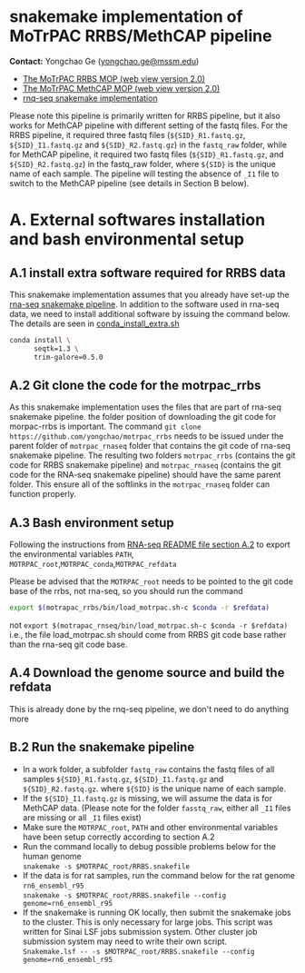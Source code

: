 # snakemake implementation of MoTrPAC RRBS/MethCAP pipeline
**Contact:** Yongchao Ge (yongchao.ge@mssm.edu)
* [The MoTrPAC RRBS MOP (web view version 2.0)](https://docs.google.com/document/d/e/2PACX-1vTxMwrq4Q3b5GUfPtZF2krpK_ah0yW--TyeOAFrEVi_FvgIPhkCKPytRQ8QmZe5WF1KKjah0pftU9A_/pub)
* [The MoTrPAC MethCAP MOP (web view version 2.0)](https://docs.google.com/document/d/e/2PACX-1vT_qPrhekYh8VMDVy3ACGYapnTol6aUmekR6-zh_10RR0jLXiUkfse9Y6KyTuMS2KDpOnoeEPM8mbVC/pub)
* [rnq-seq snakemake implementation](https://github.com/yongchao/motrpac_rnaseq)

Please note this pipeline is primarily written for RRBS pipeline, but it also works for MethCAP pipeline with different setting of the fastq files. For the RRBS pipeline, it required three fastq files (`${SID}_R1.fastq.gz`, `${SID}_I1.fastq.gz` and `${SID}_R2.fastq.gz`) in the `fastq_raw` folder, while for MethCAP pipeline, it required two fastq files (`${SID}_R1.fastq.gz`, and `${SID}_R2.fastq.gz`) in the fastq_raw folder, where `${SID}` is the unique name of each sample.  The pipeline will testing the absence of `_I1` file to switch to the MethCAP pipeline (see details in Section B below).

# A. External softwares installation and bash environmental setup
## A.1 install extra software required for RRBS data
This snakemake implementation assumes that you already have set-up the [rna-seq snakemake pipeline](https://github.com/yongchao/motrpac_rnaseq).
In addition to the software used in rna-seq data, we need to install additional software by issuing the command below. The details are seen in [conda\_install\_extra.sh](bin/conda_install_extra.sh)
```bash
conda install \
      seqtk=1.3 \
      trim-galore=0.5.0
```
## A.2 Git clone the code for the motrpac_rrbs
As this snakemake implementation uses the files that are part of rna-seq snakemake pipeline. the folder position of downloading the git code for morpac-rrbs is important.
The command `git clone https://github.com/yongchao/motrpac_rrbs` needs to be issued under the parent folder of `motrpac_rnaseq` folder that contains the git code of rna-seq snakemake pipeline. The resulting two folders `motrpac_rrbs` (contains the git code for RRBS snakemake pipeline) and `motrpac_rnaseq` (contains the git code for the RNA-seq snakemake pipeline) should have the same parent folder. This ensure all of the softlinks in the `motrpac_rnaseq` folder can function properly.

## A.3 Bash environment setup
Following the instructions from [RNA-seq README file section A.2](https://github.com/yongchao/motrpac_rnaseq/blob/master/README.md#a2-bash-environments-setup) to export the environmental variables `PATH`, `MOTRPAC_root`,`MOTRPAC_conda`,`MOTRPAC_refdata`

Please be advised that the `MOTRPAC_root` needs to be pointed to the git code base of the rrbs, not rna-seq, so you should run the command 
```bash
export $(motrapac_rrbs/bin/load_motrpac.sh-c $conda -r $refdata)
```  
not `export $(motrapac_rnseq/bin/load_motrpac.sh-c $conda -r $refdata)`  i.e., the file load_motrpac.sh should come from RRBS git code base rather than the rna-seq git code base.

## A.4 Download the genome source and build the refdata
This is already done by the rnq-seq pipeline, we don't need to do anything more

## B.2 Run the snakemake pipeline
* In a work folder, a subfolder `fastq_raw` contains the fastq files of all samples `${SID}_R1.fastq.gz`, `${SID}_I1.fastq.gz` and `${SID}_R2.fastq.gz`. where `${SID}` is the unique name of each sample.
* If the `${SID}_I1.fastq.gz` is missing, we will assume the data is for MethCAP data. (Please note for the folder `fasstq_raw`, either all `_I1` files are missing or all `_I1` files exist)
* Make sure the `MOTRPAC_root`, `PATH` and other environmental variables have been setup correctly according to section A.2
* Run the command locally to debug possible problems below for the human genome  
  `snakemake -s $MOTRPAC_root/RRBS.snakefile`
* If the data is for rat samples, run the command below for the rat genome `rn6_ensembl_r95`  
  `snakemake -s $MOTRPAC_root/RRBS.snakefile --config genome=rn6_ensembl_r95`
* If the snakemake is running OK locally, then submit the snakemake jobs to the cluster. This is only necessary for large jobs. This script was written for Sinai LSF jobs submission system. Other cluster job submission system may need to write their own script.  
  `Snakemake.lsf -- -s $MOTRPAC_root/RRBS.snakefile --config genome=rn6_ensembl_r95`
  
